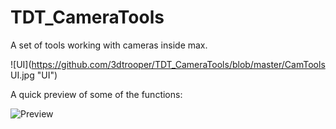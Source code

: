 # TDT_CameraTools
A set of tools working with cameras inside max.


![UI](https://github.com/3dtrooper/TDT_CameraTools/blob/master/CamTools UI.jpg "UI")

A quick preview of some of the functions:

![Preview](https://github.com/3dtrooper/TDT_CameraTools/blob/master/TDT_CamTools.gif "Preview")

